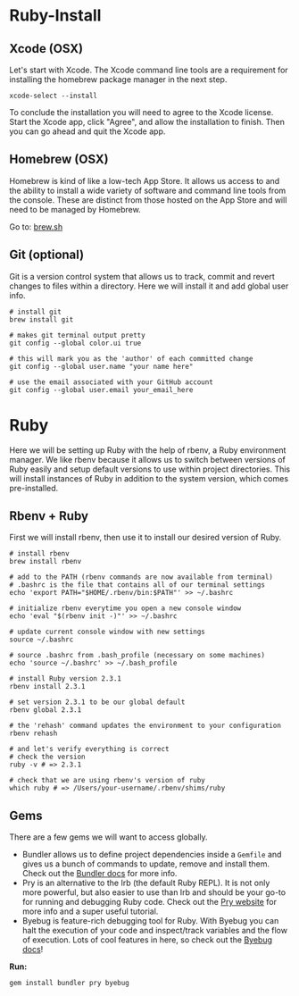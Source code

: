 # Ruby-Install

## Xcode (OSX)
Let's start with Xcode. The Xcode command line tools are a requirement for installing the homebrew package manager in the next step.

```
xcode-select --install
```

To conclude the installation you will need to agree to the Xcode license. Start the Xcode app, click "Agree", and allow the installation to finish. Then you can go ahead and quit the Xcode app.

## Homebrew (OSX)
Homebrew is kind of like a low-tech App Store. It allows us access to and the ability to install a wide variety of software and command line tools from the console. These are distinct from those hosted on the App Store and will need to be managed by Homebrew.

Go to: [brew.sh](https://brew.sh/)

## Git (optional)
Git is a version control system that allows us to track, commit and revert changes to files within a directory. Here we will install it and add global user info.

```
# install git
brew install git

# makes git terminal output pretty
git config --global color.ui true

# this will mark you as the 'author' of each committed change
git config --global user.name "your name here"

# use the email associated with your GitHub account
git config --global user.email your_email_here
```

# Ruby
Here we will be setting up Ruby with the help of rbenv, a Ruby environment manager. We like rbenv because it allows us to switch between versions of Ruby easily and setup default versions to use within project directories. This will install instances of Ruby in addition to the system version, which comes pre-installed.

## Rbenv + Ruby
First we will install rbenv, then use it to install our desired version of Ruby.

```
# install rbenv
brew install rbenv

# add to the PATH (rbenv commands are now available from terminal)
# .bashrc is the file that contains all of our terminal settings
echo 'export PATH="$HOME/.rbenv/bin:$PATH"' >> ~/.bashrc

# initialize rbenv everytime you open a new console window 
echo 'eval "$(rbenv init -)"' >> ~/.bashrc

# update current console window with new settings
source ~/.bashrc

# source .bashrc from .bash_profile (necessary on some machines)
echo 'source ~/.bashrc' >> ~/.bash_profile

# install Ruby version 2.3.1
rbenv install 2.3.1

# set version 2.3.1 to be our global default
rbenv global 2.3.1

# the 'rehash' command updates the environment to your configuration
rbenv rehash

# and let's verify everything is correct
# check the version
ruby -v # => 2.3.1

# check that we are using rbenv's version of ruby
which ruby # => /Users/your-username/.rbenv/shims/ruby
```

## Gems
There are a few gems we will want to access globally.

* Bundler allows us to define project dependencies inside a `Gemfile` and gives us a bunch of commands to update, remove and install them. Check out the [Bundler docs](https://bundler.io/docs.html) for more info.
* Pry is an alternative to the Irb (the default Ruby REPL). It is not only more powerful, but also easier to use than Irb and should be your go-to for running and debugging Ruby code. Check out the [Pry website](http://pryrepl.org/) for more info and a super useful tutorial.
* Byebug is feature-rich debugging tool for Ruby. With Byebug you can halt the execution of your code and inspect/track variables and the flow of execution. Lots of cool features in here, so check out the [Byebug docs](https://github.com/deivid-rodriguez/byebug)!

**Run:**
```
gem install bundler pry byebug
```